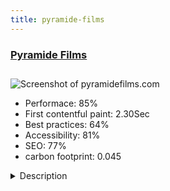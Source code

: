 ```yaml
---
title: pyramide-films
---
```


<div style="height: 3rem">
  <a href="http://www.pyramidefilms.com"><h3>Pyramide Films</h3></a>
</div>
<img loading="lazy" src="/images/thumbs/pyramidefilms.com.jpg" alt="Screenshot of pyramidefilms.com" />
<ul>
  <li>Performace: 85%</li>
  <li>
    First contentful paint:
    2.30Sec
  </li>
  <li>Best practices: 64%</li>
  <li>Accessibility: 81%</li>
  <li>SEO: 77%</li>
  <li>carbon footprint: 0.045</li>
</ul>
<details>
  <summary>Description</summary>
  <p>As a French distributor, Pyramide releases approximately 12 to 15 films per year and is one of the biggest independant French distributors. 

As a world sales agent, Pyramide International (former FPI) has deliberately focussed on the “film d’auteur”, willing to promote abroad films by young directors

Pyramide now runs a library of nearly 250 titles for domestic and international distribution.Joomla 3 xx with the CCK SEBLOD to create specific forms and search options.
This site is manage by the client

This site comes with 1 main site and 2 child's installed on 2 subdomains distrib.pyramidefilms.com ans inter.pyramidefilms.com</p>
</details>

